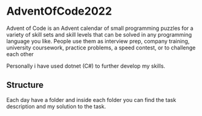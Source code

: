 # AdventOfCode2022
Advent of Code is an Advent calendar of small programming puzzles for a variety of skill sets and skill levels that can be solved in any programming language you like. People use them as interview prep, company training, university coursework, practice problems, a speed contest, or to challenge each other

Personally i have used dotnet (C#) to further develop my skills.

## Structure
Each day have a folder and inside each folder you can find the task description and my solution to the task.
